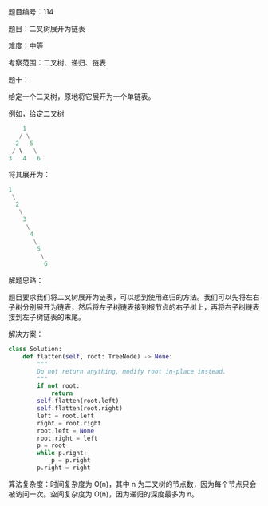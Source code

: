 题目编号：114

题目：二叉树展开为链表

难度：中等

考察范围：二叉树、递归、链表

题干：

给定一个二叉树，原地将它展开为一个单链表。

例如，给定二叉树

```python
    1
   / \
  2   5
 / \   \
3   4   6
```

将其展开为：

```python
1
 \
  2
   \
    3
     \
      4
       \
        5
         \
          6
```

解题思路：

题目要求我们将二叉树展开为链表，可以想到使用递归的方法。我们可以先将左右子树分别展开为链表，然后将左子树链表接到根节点的右子树上，再将右子树链表接到左子树链表的末尾。

解决方案：

```python
class Solution:
    def flatten(self, root: TreeNode) -> None:
        """
        Do not return anything, modify root in-place instead.
        """
        if not root:
            return
        self.flatten(root.left)
        self.flatten(root.right)
        left = root.left
        right = root.right
        root.left = None
        root.right = left
        p = root
        while p.right:
            p = p.right
        p.right = right
```

算法复杂度：时间复杂度为 O(n)，其中 n 为二叉树的节点数，因为每个节点只会被访问一次。空间复杂度为 O(n)，因为递归的深度最多为 n。